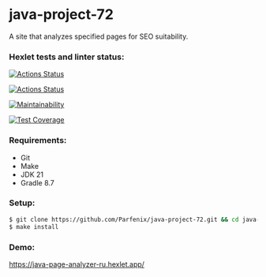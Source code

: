# java-project-72
A site that analyzes specified pages for SEO suitability.

### Hexlet tests and linter status:
[![Actions Status](https://github.com/Parfenix/java-project-72/actions/workflows/hexlet-check.yml/badge.svg)](https://github.com/Parfenix/java-project-72/actions)

[![Actions Status](https://github.com/Parfenix/java-project-72/actions/workflows/main.yml/badge.svg)](https://github.com/Parfenix/java-project-72/actions)

[![Maintainability](https://api.codeclimate.com/v1/badges/8b4da7a85ace2af82927/maintainability)](https://codeclimate.com/github/Parfenix/java-project-72/maintainability)

[![Test Coverage](https://api.codeclimate.com/v1/badges/8b4da7a85ace2af82927/test_coverage)](https://codeclimate.com/github/Parfenix/java-project-72/test_coverage)

### Requirements:
* Git
* Make
* JDK 21
* Gradle 8.7

### Setup:
```sh
$ git clone https://github.com/Parfenix/java-project-72.git && cd java-project-72
$ make install
```

### Demo:
https://java-page-analyzer-ru.hexlet.app/